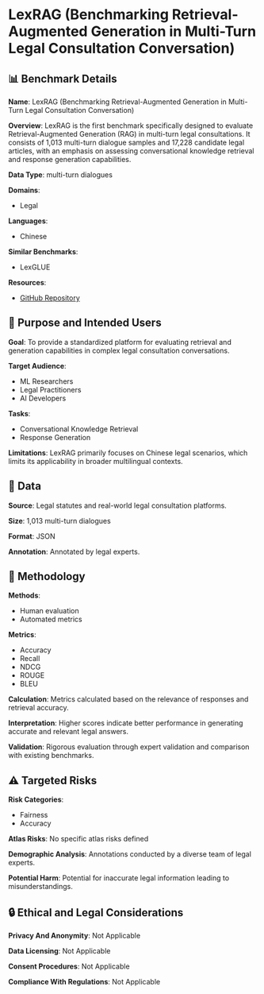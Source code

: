 # LexRAG (Benchmarking Retrieval-Augmented Generation in Multi-Turn Legal Consultation Conversation)

## 📊 Benchmark Details

**Name**: LexRAG (Benchmarking Retrieval-Augmented Generation in Multi-Turn Legal Consultation Conversation)

**Overview**: LexRAG is the first benchmark specifically designed to evaluate Retrieval-Augmented Generation (RAG) in multi-turn legal consultations. It consists of 1,013 multi-turn dialogue samples and 17,228 candidate legal articles, with an emphasis on assessing conversational knowledge retrieval and response generation capabilities.

**Data Type**: multi-turn dialogues

**Domains**:
- Legal

**Languages**:
- Chinese

**Similar Benchmarks**:
- LexGLUE

**Resources**:
- [GitHub Repository](https://github.com/CSHaitao/LexRAG)

## 🎯 Purpose and Intended Users

**Goal**: To provide a standardized platform for evaluating retrieval and generation capabilities in complex legal consultation conversations.

**Target Audience**:
- ML Researchers
- Legal Practitioners
- AI Developers

**Tasks**:
- Conversational Knowledge Retrieval
- Response Generation

**Limitations**: LexRAG primarily focuses on Chinese legal scenarios, which limits its applicability in broader multilingual contexts.

## 💾 Data

**Source**: Legal statutes and real-world legal consultation platforms.

**Size**: 1,013 multi-turn dialogues

**Format**: JSON

**Annotation**: Annotated by legal experts.

## 🔬 Methodology

**Methods**:
- Human evaluation
- Automated metrics

**Metrics**:
- Accuracy
- Recall
- NDCG
- ROUGE
- BLEU

**Calculation**: Metrics calculated based on the relevance of responses and retrieval accuracy.

**Interpretation**: Higher scores indicate better performance in generating accurate and relevant legal answers.

**Validation**: Rigorous evaluation through expert validation and comparison with existing benchmarks.

## ⚠️ Targeted Risks

**Risk Categories**:
- Fairness
- Accuracy

**Atlas Risks**:
No specific atlas risks defined

**Demographic Analysis**: Annotations conducted by a diverse team of legal experts.

**Potential Harm**: Potential for inaccurate legal information leading to misunderstandings.

## 🔒 Ethical and Legal Considerations

**Privacy And Anonymity**: Not Applicable

**Data Licensing**: Not Applicable

**Consent Procedures**: Not Applicable

**Compliance With Regulations**: Not Applicable
